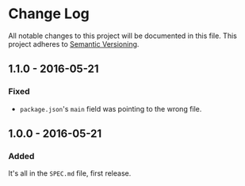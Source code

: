 # Change Log

All notable changes to this project will be documented in this file.  This
project adheres to [Semantic Versioning][sm].

[sm]: http://semver.org

## 1.1.0 - 2016-05-21

### Fixed

- `package.json`'s `main` field was pointing to the wrong file.

## 1.0.0 - 2016-05-21

### Added

It's all in the `SPEC.md` file, first release.

